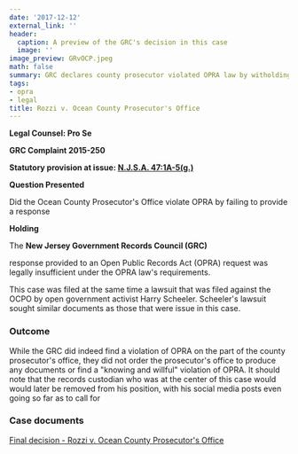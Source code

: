 ```yaml
---
date: '2017-12-12'
external_link: ''
header:
  caption: A preview of the GRC's decision in this case
  image: ''
image_preview: GRvOCP.jpeg
math: false
summary: GRC declares county prosecutor violated OPRA law by witholding documents
tags:
- opra
- legal
title: Rozzi v. Ocean County Prosecutor's Office
---
```

**Legal Counsel: Pro Se** 

**GRC Complaint 2015-250**

**Statutory provision at issue: [N.J.S.A. 47:1A-5(g.) ](https://law.justia.com/codes/new-jersey/2017/title-47/section-47-1a-5/)**

**Question Presented**

Did the Ocean County Prosecutor's Office violate OPRA by failing to provide a response

**Holding**

The **New Jersey Government Records Council (GRC)** 

response provided to an Open Public Records Act (OPRA) request was legally insufficient under the OPRA law's requirements.

This case was filed at the same time a lawsuit that was filed against the OCPO by open government activist Harry Scheeler. Scheeler's lawsuit sought similar documents as those that were issue in this case.

### Outcome

While the GRC did indeed find a violation of OPRA on the part of the county prosecutor's office, they did not order the prosecutor's office to produce any documents or find a "knowing and willful" violation of OPRA. It should note that the records custodian who was at the center of this case would would later be removed from his position, with his social media posts even going so far as to call for

### Case documents

[Final decision - Rozzi v. Ocean County Prosecutor's Office](/files/2015-250.pdf)
